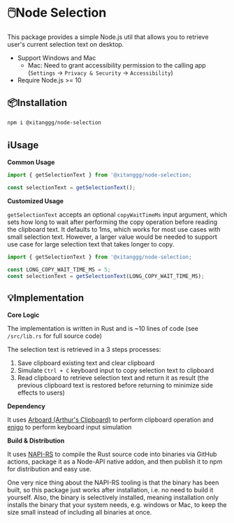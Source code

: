 # 🖱️Node Selection

This package provides a simple Node.js util that allows you to retrieve user's current selection text on desktop.

- Support Windows and Mac
  - Mac: Need to grant accessibility permission to the calling app (`Settings` -> `Privacy & Security` -> `Accessibility`)
- Require Node.js >= 10

## 📦Installation

```bash
npm i @xitanggg/node-selection
```

## ℹ️Usage

**Common Usage**

```typescript
import { getSelectionText } from '@xitanggg/node-selection;

const selectionText = getSelectionText();
```

**Customized Usage**

`getSelectionText` accepts an optional `copyWaitTimeMs` input argument, which sets how long to wait after performing the copy operation before reading the clipboard text. It defaults to 1ms, which works for most use cases with small selection text. However, a larger value would be needed to support use case for large selection text that takes longer to copy.

```typescript
import { getSelectionText } from '@xitanggg/node-selection;

const LONG_COPY_WAIT_TIME_MS = 5;
const selectionText = getSelectionText(LONG_COPY_WAIT_TIME_MS);
```

## 💡Implementation

**Core Logic**

The implementation is written in Rust and is ~10 lines of code (see `/src/lib.rs` for full source code)

The selection text is retrieved in a 3 steps processes:

1. Save clipboard existing text and clear clipboard
2. Simulate `Ctrl + C` keyboard input to copy selection text to clipboard
3. Read clipboard to retrieve selection text and return it as result (the previous clipboard text is restored before returning to minimize side effects to users)

**Dependency**

It uses [Arboard (Arthur's Clipboard)](https://github.com/1Password/arboard) to perform clipboard operation and [enigo](https://github.com/enigo-rs/enigo) to perform keyboard input simulation

**Build & Distribution**

It uses [NAPI-RS](https://github.com/napi-rs/napi-rs) to compile the Rust source code into binaries via GitHub actions, package it as a Node-API native addon, and then publish it to npm for distribution and easy use.

One very nice thing about the NAPI-RS tooling is that the binary has been built, so this package just works after installation, i.e. no need to build it yourself. Also, the binary is selectively installed, meaning installation only installs the binary that your system needs, e.g. windows or Mac, to keep the size small instead of including all binaries at once.

